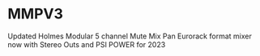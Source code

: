 # MMPV3
Updated Holmes Modular 5 channel Mute Mix Pan Eurorack format mixer now with Stereo Outs and PSI POWER for 2023

